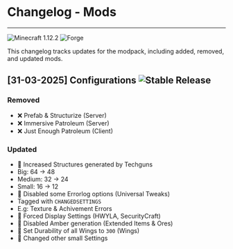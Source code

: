 # Changelog - Mods
---
![Minecraft 1.12.2](https://img.shields.io/badge/Minecraft-1.12.2-brightgreen)
![Forge](https://img.shields.io/badge/Mod%20Loader-Forge-FF6C37)

This changelog tracks updates for the modpack, including added, removed, and updated mods.

## [31-03-2025] Configurations ![Stable Release](https://img.shields.io/badge/Release-Stable-success)  

### Removed 
- ❌ Prefab & Structurize (Server)
- ❌ Immersive Patroleum (Server)
- ❌ Just Enough Patroleum (Client)

### Updated  
- 🔄 Increased Structures generated by Techguns
 - Big: 64 -> 48
 - Medium: 32 -> 24
 - Small: 16 -> 12
- 🔄 Disabled some Errorlog options (Universal Tweaks)
 - Tagged with `CHANGEDSETTINGS`
 - E.g: Texture & Achivement Errors
- 🔄 Forced Display Settings (HWYLA, SecurityCraft)
- 🔄 Disabled Amber generation (Extended Items & Ores)
- 🔄 Set Durability of all Wings to `300` (Wings)
- 🔄 Changed other small Settings
<!--
## [2025-03-31] - Version 1.2.0 ![Stable Release](https://img.shields.io/badge/Release-Stable-success)  

### Added  
- ✅ New magic mod for better enchantments.  
- ✅ Custom world generation mod for unique biomes.  

### Removed  
- ❌ Outdated minimap mod due to compatibility issues.  

### Updated  
- 🔄 Performance improvements in core gameplay mods.  
-->